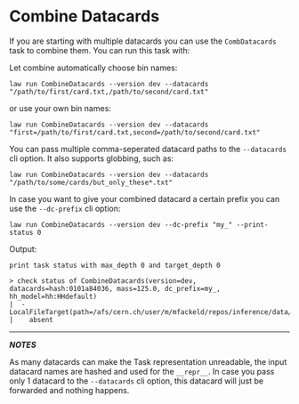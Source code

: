 # Combine Datacards

If you are starting with multiple datacards you can use the `CombDatacards` task to combine them.
You can run this task with:

Let combine automatically choose bin names:
```shell
law run CombineDatacards --version dev --datacards "/path/to/first/card.txt,/path/to/second/card.txt"
```
or use your own bin names:
```shell
law run CombineDatacards --version dev --datacards "first=/path/to/first/card.txt,second=/path/to/second/card.txt"
```

You can pass multiple comma-seperated datacard paths to the `--datacards` cli option. It also supports globbing, such as:

```shell
law run CombineDatacards --version dev --datacards "/path/to/some/cards/but_only_these*.txt"
```

In case you want to give your combined datacard a certain prefix you can use the `--dc-prefix` cli option:

```shell
law run CombineDatacards --version dev --dc-prefix "my_" --print-status 0
```

Output:
```shell
print task status with max_depth 0 and target_depth 0

> check status of CombineDatacards(version=dev, datacards=hash:0101a84036, mass=125.0, dc_prefix=my_, hh_model=hh:HHdefault)
|  - LocalFileTarget(path=/afs/cern.ch/user/m/mfackeld/repos/inference/data/store/CombineDatacards/m125.0/model_hh_HHdefault/dev/my_datacard.txt)
|    absent
```

---
**_NOTES_**

As many datacards can make the Task representation unreadable, the input datacard names are hashed and used for the `__repr__`.
In case you pass only 1 datacard to the `--datacards` cli option, this datacard will just be forwarded and nothing happens.
